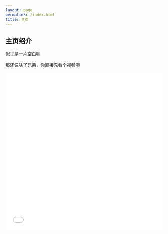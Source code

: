 ```yaml
---
layout: page
permalink: /index.html
title: 主页
---
```


## 主页绍介

似乎是一片空白呢

那还说啥了兄弟，你直接先看个视频呗

<iframe src="//player.bilibili.com/player.html?isOutside=true&aid=115088597982963&bvid=BV1mKeRziEmG&cid=31932285487&p=1" allowfullscreen="allowfullscreen" width="100%" height="500" scrolling="no" frameborder="0" sandbox="allow-top-navigation allow-same-origin allow-forms allow-scripts"></iframe>

<br>
